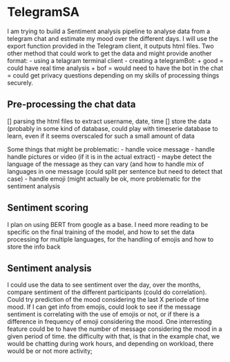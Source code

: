 # TelegramSA

I am trying to build a Sentiment analysis pipeline to analyse data from a telegram chat and estimate my mood over the different days.
I will use the export function provided in the Telegram client, it outputs html files.
Two other method that could work to get the data and might provide another format:
    - using a telagram terminal client
    - creating a telegramBot:
        + good = could have real time analysis
        + bof = would need to have the bot in the chat = could get privacy questions depending on my skills of processing things securely.

## Pre-processing the chat data

[] parsing the html files to extract username, date, time
[] store the data (probably in some kind of database, could play with timeserie database to learn, even if it seems overscaled for such a small amount of data

Some things that might be problematic:
    - handle voice message
    - handle handle pictures or video (if it is in the actual extract)
    - maybe detect the language of the message as they can vary (and how to handle mix of languages in one message (could split per sentence but need to detect that case)
    - handle emoji (might actually be ok, more problematic for the sentiment analysis

## Sentiment scoring

I plan on using BERT from google as a base. I need more reading to be specific on the final training of the model, and how to set the data processing for multiple languages, for the handling of emojis and how to store the info back

## Sentiment analysis

I could use the data to see sentiment over the day, over the months, compare sentiment of the different participants (could do correlation).
Could try prediction of the mood considering the last X periode of time mood.
If I can get info from emojis, could look to see if the message sentiment is correlating with the use of emojis or not, or if there is a difference in frequency of emoji considering the mood.
One interresting feature could be to have the number of message considering the mood in a given period of time. the difficulty with that, is that in the example chat, we would be chatting during work hours, and depending on workload, there would be or not more activity;
